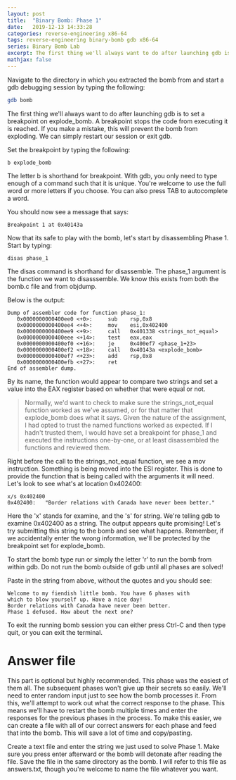 ```yaml
---
layout: post
title:  "Binary Bomb: Phase 1"
date:   2019-12-13 14:33:28
categories: reverse-engineering x86-64
tags: reverse-engineering binary-bomb gdb x86-64
series: Binary Bomb Lab
excerpt: The first thing we'll always want to do after launching gdb is to set a breakpoint on explode_bomb. A breakpoint stops the code from executing it is reached. If you make a mistake, this will prevent the bomb from exploding.
mathjax: false
---
```


Navigate to the directory in which you extracted the bomb from and start a gdb debugging session by typing the following:

```bash
gdb bomb
```

The first thing we'll always want to do after launching gdb is to set a breakpoint on explode_bomb. A breakpoint stops the code from executing it is reached. If you make a mistake, this will prevent the bomb from exploding.  We can simply restart our session or exit gdb. 

Set the breakpoint by typing the following:

```
b explode_bomb
```
The letter b is shorthand for breakpoint. With gdb, you only need to type enough of a command such that it is unique. You're welcome to use the full word or more letters if you choose. You can also press TAB to autocomplete a word.

You should now see a message that says:

```
Breakpoint 1 at 0x40143a
```

Now that its safe to play with the bomb, let's start by disassembling Phase 1. Start by typing:

``` 
disas phase_1
```

The disas command is shorthand for disassemble. The phase_1 argument is the function we want to disasssemble. We know this exists from both the bomb.c file and from objdump.

Below is the output:

```
Dump of assembler code for function phase_1:
   0x0000000000400ee0 <+0>: 	sub    rsp,0x8
   0x0000000000400ee4 <+4>: 	mov    esi,0x402400
   0x0000000000400ee9 <+9>: 	call   0x401338 <strings_not_equal>
   0x0000000000400eee <+14>:	test   eax,eax
   0x0000000000400ef0 <+16>:	je     0x400ef7 <phase_1+23>
   0x0000000000400ef2 <+18>:	call   0x40143a <explode_bomb>
   0x0000000000400ef7 <+23>:	add    rsp,0x8
   0x0000000000400efb <+27>:	ret    
End of assembler dump.
```

By its name, the function would appear to compare two strings and set a value into the EAX register based on whether that were equal or not. 

> Normally, we'd want to check to make sure the strings_not_equal function worked as we've assumed, or for that matter that explode_bomb does what it says. Given the nature of the assignment, I had opted to trust the named functions worked as expected. If I hadn't trusted them, I would have set a breakpoint for phase_1 and executed the instructions one-by-one, or at least disassembled the functions and reviewed them.

Right before the call to the strings_not_equal function, we see a mov instruction. Something is being moved into the ESI register. This is done to provide the function that is being called with the arguments it will need. Let's look to see what's at location 0x402400:

```
x/s 0x402400
0x402400:	"Border relations with Canada have never been better."
```

Here the 'x' stands for examine, and the 's' for string. We're telling gdb to examine 
0x402400 as a string. The output appears quite promising! Let's try submitting this string to the bomb and see what happens. Remember, if we accidentally enter the wrong information, we'll be protected by the breakpoint set for explode_bomb.

To start the bomb type run or simply the letter 'r' to run the bomb from within gdb. Do not run the bomb outside of gdb until all phases are solved!

Paste in the string from above, without the quotes and you should see:

```
Welcome to my fiendish little bomb. You have 6 phases with
which to blow yourself up. Have a nice day!
Border relations with Canada have never been better.
Phase 1 defused. How about the next one?
```

To exit the running bomb session you can either press Ctrl-C and then type quit, or you can exit the terminal.

# Answer file

This part is optional but highly recommended. This phase was the easiest of them all. The subsequent phases won't give up their secrets so easily. We'll need to enter random input just to see how the bomb processes it. From this, we'll attempt to work out what the correct response to the phase. This means we'll have to restart the bomb multiple times and enter the responses for the previous phases in the process. To make this easier, we can create a file with all of our correct answers for each phase and feed that into the bomb. This will save a lot of time and copy/pasting.

Create a text file and enter the string we just used to solve Phase 1. Make sure you press enter afterward or the bomb will detonate after reading the file. Save the file in the same directory as the bomb. I will refer to this file as answers.txt, though you're welcome to name the file whatever you want.
